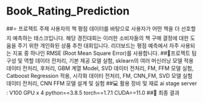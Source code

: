 # Book_Rating_Prediction
##⭐️ 프로젝트 주제
사용자의 책 평점 데이터를 바탕으로 사용자가 어떤 책을 더 선호할지 예측하는 태스크입니다.
해당 경진대회는 이러한 소비자들의 책 구매 결정에 대한 도움을 주기 위한 개인화된 상품 추천 대회입니다.
리더보드는 평점 예측에서 자주 사용되는 지표 중 하나인 RMSE (Root Mean Square Error)를 사용합니다.
##🤝프로젝트 팀 구성 및 역할
데이터 전처리, 기본 제공 모델 실험, sklearn의 여러 머신러닝 모델 적용
데이터 전처리, 후처리, GBM 계열 Model, SVD
데이터 전처리, FM, FFM 모델 실험, Catboost Regression 적용, 시각화
데이터 전처리, FM, CNN_FM, SVD 모델 실험
데이터 전처리, CNN FFM 모델 설계 및 실험
##💻 활용 장비 및 재료
ai stage server : V100 GPU x 4
python==3.8.5
torch==1.7.1
CUDA==11.0
##🥇 최종 결과
